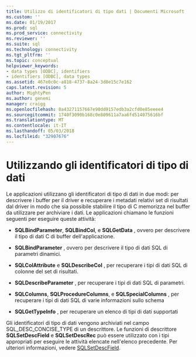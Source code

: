 ```yaml
---
title: Utilizzo di identificatori di tipo dati | Documenti Microsoft
ms.custom: ''
ms.date: 01/19/2017
ms.prod: sql
ms.prod_service: connectivity
ms.reviewer: ''
ms.suite: sql
ms.technology: connectivity
ms.tgt_pltfrm: ''
ms.topic: conceptual
helpviewer_keywords:
- data types [ODBC], identifiers
- identifiers [ODBC], data types
ms.assetid: 467e0c0c-a818-4737-8a24-3d8e15c7e162
caps.latest.revision: 5
author: MightyPen
ms.author: genemi
manager: craigg
ms.openlocfilehash: 8a43271157667e98dd9157edb3a2cfd0e85eeee4
ms.sourcegitcommit: 1740f3090b168c0e809611a7aa6fd514075616bf
ms.translationtype: MT
ms.contentlocale: it-IT
ms.lasthandoff: 05/03/2018
ms.locfileid: "32907676"
---
```

# <a name="using-data-type-identifiers"></a>Utilizzando gli identificatori di tipo di dati
Le applicazioni utilizzano gli identificatori di tipo di dati in due modi: per descrivere i buffer per il driver e recuperare i metadati relativi set di risultati dal driver in modo che sia possibile stabilire il tipo di C memorizza nel buffer da utilizzare per archiviare i dati. Le applicazioni chiamano le funzioni seguenti per eseguire queste attività:  
  
-   **SQLBindParameter**, **SQLBindCol**, e **SQLGetData** , ovvero per descrivere il tipo di dati C di buffer dell'applicazione.  
  
-   **SQLBindParameter** , ovvero per descrivere il tipo di dati SQL di parametri dinamici.  
  
-   **SQLColAttribute** e **SQLDescribeCol** , per recuperare i tipi di dati SQL di colonne del set di risultati.  
  
-   **SQLDescribeParameter** , per recuperare i tipi di dati SQL di parametri.  
  
-   **SQLColumns**, **SQLProcedureColumns**, e **SQLSpecialColumns** , per recuperare i tipi di dati SQL di varie informazioni sullo schema  
  
-   **SQLGetTypeInfo** , per recuperare un elenco di tipi di dati supportati  
  
 Gli identificatori di tipo di dati vengono archiviati nel campo SQL_DESC_CONCISE_TYPE di un descrittore. Le funzioni di descrittore **SQLSetDescField** e **SQLSetDescRec** può essere utilizzato con i tipi appropriati per eseguire le attività elencate nell'elenco precedente. Per ulteriori informazioni, vedere [SQLSetDescField](../../../odbc/reference/syntax/sqlsetdescfield-function.md).
